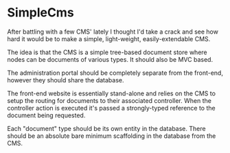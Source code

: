 SimpleCms
=========

After battling with a few CMS' lately I thought I'd take a crack and see how hard it would be to make a simple, light-weight, easily-extendable CMS.

The idea is that the CMS is a simple tree-based document store where nodes can be documents of various types.  It should also be MVC based.

The administration portal should be completely separate from the front-end, however they should share the database.

The front-end website is essentially stand-alone and relies on the CMS to setup the routing for documents to their associated controller.  When the controller action is executed it's passed a strongly-typed reference to the document being requested.

Each "document" type should be its own entity in the database.  There should be an absolute bare minimum scaffolding in the database from the CMS.